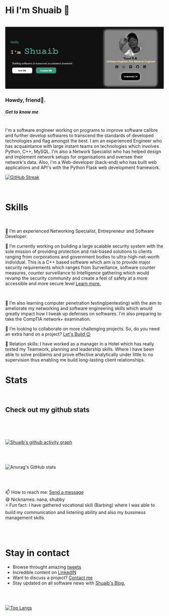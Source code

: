 <div><h1>Hi I'm Shuaib 👋</h1></div>
</br>
</hr>

<img src="https://raw.githubusercontent.com/Yusuf-A-Shuaib/Yusuf-A-Shuaib/main/shuaib-banner.png" alt="Banner img of myself. Taken for my resources webpage">

</hr>
<div><h3>Howdy, friend👋.</h3> <h5>Get to know me</h5><div>
</br>
</hr>
I'm a software engineer working on programs to improve software calibre and further develop softwares to transcend the standards of developed technologies and flag amongst the best. I am an experienced Engineer who has acquaintance with large instant teams on technologies which involves Python, C++, MySQL. I'm also a Network Specialist who has helped design and implement network setups for organisations and oversee their network's data. Also, i'm a Web-developer (back-end) who has built web applications and API's with the Python Flask web development framework.

<!-- INTELLIGENCE CONSULTANCY</br>
Analytical and problem-solving skills -->
</br>
</hr>


[![GitHub Streak](http://github-readme-streak-stats.herokuapp.com?user=Yusuf-A-Shuaib&theme=neon-dark&border=3c977a&date_format=M%20j%5B%2C%20Y%5D)](https://git.io/streak-stats)

</br>
</hr>
<div><h1>Skills</h1></div>
</br>

🤔 I’m an experienced Networking Specialist, Entrepreneur and Software Developer.
</br>

🔭 I’m currently working on building a large scalable security system with the sole mission of providing protection and risk-based solutions to clients ranging from corporations and government bodies to ultra-high-net-worth individual. This is a C++ based software which aim is to provide major security requirements which ranges from Surveillance, software counter measures, counter surveillance to Intelligence gathering which would revamp the security community and create a feel of safety at a more accessible and more secure level <a href="#">Learn more.</a>
</br>

</br>

🌱 I’m also learning computer penetration testing(pentesting) with the aim to ameliorate my networking and software engineering skills which would greatly impact how I tweak up defenses on softwares. I'm also preparing to take the CompTIA network+ examination.
</br>

👯 I’m looking to collaborate on more challenging projects. So, do you need an extra hand on a project? <a href="mailto:shuaibudeenyusuf@gmail.com">Let's Build 😉</a>
</br>

💬 Relation skills: I have worked as a manager in a Hotel which has really tested my Teamwork, planning and leadership skills. Where I have been able to solve problems and prove effective analytically under little to no supervision thus enabling me build long-lasting client relationships.
</br>


<div><h1>Stats</h1></div>
</br>
<h2>Check out my github stats</h2>
</br>
</br>

</hr>
</br>

[![Shuaib's github activity graph](https://activity-graph.herokuapp.com/graph?username=Yusuf-A-Shuaib&count_private=true&theme=react-dark&custom_title=Shuaib's%20Contribution%20Graph)](https://github.com/Yusuf-A-Shuaib/Yusuf-A-Shuaib)

</br>
</hr>
</br>


![Anurag's GitHub stats](https://github-readme-stats.vercel.app/api?username=Yusuf-A-Shuaib&count_private=true&show_icons=true&theme=merko)

</br>
</hr>
</br>

📫 How to reach me: <a href="mailto:shuaibudeenyusuf@gmail.com">Send a message</a>
</br>
😄 Nicknames: nana, shubby</br>
⚡ Fun fact: I have gathered vocational skill (Barbing) where I was able to build my communication and listening ability and also my bussiness management skills. </br>

</br>
</br>

<h1>Stay in contact</h1>
</hr>

- Browse throught amazing <a href="https://twitter.com/Yusuf_A_Shuaib">tweets</a>
- Incredible content on <a href="https://www.linkedin.com/in/shuaibudeen-yusuf-b3a2b0224">LinkedIN</a>
- Want to discuss a project? <a href = "mailto:shuaibudeenyusuf@gmail.com?subject = Feedback&body = Message">Contact me</a>
- Stay updated on all software news with <a href="">Shuaib's Blog.</a>


</br>
</hr>
</br>

[![Top Langs](https://github-readme-stats.vercel.app/api/top-langs/?username=Yusuf-A-Shuaib&langs_count=6&count_private=true&layout=compact)](https://github.com/Yusuf-A-Shuaib/Yusuf-A-Shuaib)

</br>
</hr>
</br>
 





